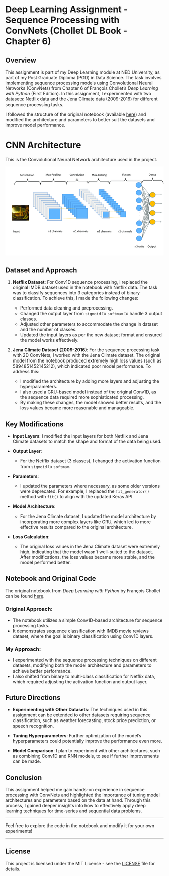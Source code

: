 # Deep Learning Assignment - Sequence Processing with ConvNets (Chollet DL Book - Chapter 6)

## Overview

This assignment is part of my Deep Learning module at NED University, as part of my Post Graduate Diploma (PGD) in Data Science. The task involves implementing sequence processing models using Convolutional Neural Networks (ConvNets) from Chapter 6 of François Chollet’s *Deep Learning with Python* (First Edition). In this assignment, I experimented with two datasets: Netflix data and the Jena Climate data (2009-2016) for different sequence processing tasks.

I followed the structure of the original notebook (available [here](https://github.com/fchollet/deep-learning-with-python-notebooks/blob/master/first_edition/6.4-sequence-processing-with-convnets.ipynb)) and modified the architecture and parameters to better suit the datasets and improve model performance.


# CNN Architecture

This is the Convolutional Neural Network architecture used in the project.

![CNN Architecture](cnn.png)


## Dataset and Approach

1. **Netflix Dataset**: For Conv1D sequence processing, I replaced the original IMDB dataset used in the notebook with Netflix data. The task was to classify sequences into 3 categories instead of binary classification. To achieve this, I made the following changes:
   - Performed data cleaning and preprocessing.
   - Changed the output layer from `sigmoid` to `softmax` to handle 3 output classes.
   - Adjusted other parameters to accommodate the change in dataset and the number of classes.
   - Updated the input layers as per the new dataset format and ensured the model works effectively.

2. **Jena Climate Dataset (2009-2016)**: For the sequence processing task with 2D ConvNets, I worked with the Jena Climate dataset. The original model from the notebook produced extremely high loss values (such as 5894851452145212), which indicated poor model performance. To address this:
   - I modified the architecture by adding more layers and adjusting the hyperparameters.
   - I also used a GRU-based model instead of the original Conv1D, as the sequence data required more sophisticated processing.
   - By making these changes, the model showed better results, and the loss values became more reasonable and manageable.

## Key Modifications

- **Input Layers**: I modified the input layers for both Netflix and Jena Climate datasets to match the shape and format of the data being used.
  
- **Output Layer**: 
   - For the Netflix dataset (3 classes), I changed the activation function from `sigmoid` to `softmax`.
  
- **Parameters**: 
   - I updated the parameters where necessary, as some older versions were deprecated. For example, I replaced the `fit_generator()` method with `fit()` to align with the updated Keras API.
  
- **Model Architecture**: 
   - For the Jena Climate dataset, I updated the model architecture by incorporating more complex layers like GRU, which led to more effective results compared to the original architecture.
  
- **Loss Calculation**: 
   - The original loss values in the Jena Climate dataset were extremely high, indicating that the model wasn't well-suited to the dataset. After modifications, the loss values became more stable, and the model performed better.

## Notebook and Original Code

The original notebook from *Deep Learning with Python* by François Chollet can be found [here](https://github.com/fchollet/deep-learning-with-python-notebooks/blob/master/first_edition/6.4-sequence-processing-with-convnets.ipynb).

### Original Approach:
- The notebook utilizes a simple Conv1D-based architecture for sequence processing tasks.
- It demonstrates sequence classification with IMDB movie reviews dataset, where the goal is binary classification using Conv1D layers.

### My Approach:
- I experimented with the sequence processing techniques on different datasets, modifying both the model architecture and parameters to achieve better performance.
- I also shifted from binary to multi-class classification for Netflix data, which required adjusting the activation function and output layer.

## Future Directions

- **Experimenting with Other Datasets**: The techniques used in this assignment can be extended to other datasets requiring sequence classification, such as weather forecasting, stock price prediction, or speech recognition.
  
- **Tuning Hyperparameters**: Further optimization of the model’s hyperparameters could potentially improve the performance even more.
  
- **Model Comparison**: I plan to experiment with other architectures, such as combining Conv1D and RNN models, to see if further improvements can be made.

## Conclusion

This assignment helped me gain hands-on experience in sequence processing with ConvNets and highlighted the importance of tuning model architectures and parameters based on the data at hand. Through this process, I gained deeper insights into how to effectively apply deep learning techniques for time-series and sequential data problems.

---

Feel free to explore the code in the notebook and modify it for your own experiments!

---

## License

This project is licensed under the MIT License - see the [LICENSE](LICENSE) file for details.
